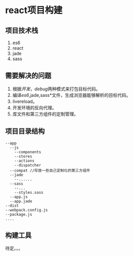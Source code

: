 # react项目构建

## 项目技术栈
1. es6
1. react
1. jade
1. sass

## 需要解决的问题

1. 根据*开发*，*debug*两种模式来打包目标代码。
1. 编译*es6*,jade,sass*文件，生成浏览器能够解析的目标代码。
1. livereload。
1. 开发环境的反向代理。
1. 库文件和第三方组件的定制管理。


## 项目目录结构
```
--app
  --js
    --components
    --stores
    --actions
    --dispatcher
  --compat //存放一些自己定制化的第三方组件
  --jade
    --......
  --sass
    --...
    --styles.sass
  --app.js
  --app.jade
--dist
--webpack.config.js
--package.js
....
```
## 构建工具
待定。。。




